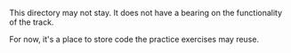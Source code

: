 This directory may not stay.
It does not have a bearing on the functionality of the track.

For now, it's a place to store code the practice exercises may reuse.
